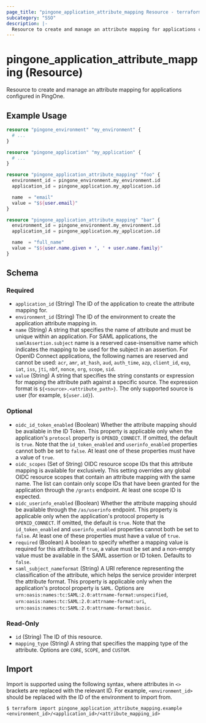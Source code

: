 ```yaml
---
page_title: "pingone_application_attribute_mapping Resource - terraform-provider-pingone"
subcategory: "SSO"
description: |-
  Resource to create and manage an attribute mapping for applications configured in PingOne.
---
```


# pingone_application_attribute_mapping (Resource)

Resource to create and manage an attribute mapping for applications configured in PingOne.

## Example Usage

```terraform
resource "pingone_environment" "my_environment" {
  # ...
}

resource "pingone_application" "my_application" {
  # ...
}

resource "pingone_application_attribute_mapping" "foo" {
  environment_id = pingone_environment.my_environment.id
  application_id = pingone_application.my_application.id

  name  = "email"
  value = "$${user.email}"
}

resource "pingone_application_attribute_mapping" "bar" {
  environment_id = pingone_environment.my_environment.id
  application_id = pingone_application.my_application.id

  name  = "full_name"
  value = "$${user.name.given + ', ' + user.name.family}"
}
```

<!-- schema generated by tfplugindocs -->
## Schema

### Required

- `application_id` (String) The ID of the application to create the attribute mapping for.
- `environment_id` (String) The ID of the environment to create the application attribute mapping in.
- `name` (String) A string that specifies the name of attribute and must be unique within an application. For SAML applications, the `samlAssertion.subject` name is a reserved case-insensitive name which indicates the mapping to be used for the subject in an assertion. For OpenID Connect applications, the following names are reserved and cannot be used: `acr`, `amr`, `at_hash`, `aud`, `auth_time`, `azp`, `client_id`, `exp`, `iat`, `iss`, `jti`, `nbf`, `nonce`, `org`, `scope`, `sid`.
- `value` (String) A string that specifies the string constants or expression for mapping the attribute path against a specific source. The expression format is `${<source>.<attribute_path>}`. The only supported source is user (for example, `${user.id}`).

### Optional

- `oidc_id_token_enabled` (Boolean) Whether the attribute mapping should be available in the ID Token. This property is applicable only when the application's `protocol` property is `OPENID_CONNECT`. If omitted, the default is `true`. Note that the `id_token_enabled` and `userinfo_enabled` properties cannot both be set to `false`. At least one of these properties must have a value of `true`.
- `oidc_scopes` (Set of String) OIDC resource scope IDs that this attribute mapping is available for exclusively. This setting overrides any global OIDC resource scopes that contain an attribute mapping with the same name. The list can contain only scope IDs that have been granted for the application through the `/grants` endpoint. At least one scope ID is expected.
- `oidc_userinfo_enabled` (Boolean) Whether the attribute mapping should be available through the `/as/userinfo` endpoint. This property is applicable only when the application's protocol property is `OPENID_CONNECT`. If omitted, the default is `true`. Note that the `id_token_enabled` and `userinfo_enabled` properties cannot both be set to `false`. At least one of these properties must have a value of `true`.
- `required` (Boolean) A boolean to specify whether a mapping value is required for this attribute. If `true`, a value must be set and a non-empty value must be available in the SAML assertion or ID token. Defaults to `false`.
- `saml_subject_nameformat` (String) A URI reference representing the classification of the attribute, which helps the service provider interpret the attribute format.  This property is applicable only when the application's protocol property is `SAML`.  Options are `urn:oasis:names:tc:SAML:2.0:attrname-format:unspecified`, `urn:oasis:names:tc:SAML:2.0:attrname-format:uri`, `urn:oasis:names:tc:SAML:2.0:attrname-format:basic`.

### Read-Only

- `id` (String) The ID of this resource.
- `mapping_type` (String) A string that specifies the mapping type of the attribute. Options are `CORE`, `SCOPE`, and `CUSTOM`.

## Import

Import is supported using the following syntax, where attributes in `<>` brackets are replaced with the relevant ID.  For example, `<environment_id>` should be replaced with the ID of the environment to import from.

```shell
$ terraform import pingone_application_attribute_mapping.example <environment_id>/<application_id>/<attribute_mapping_id>
```

